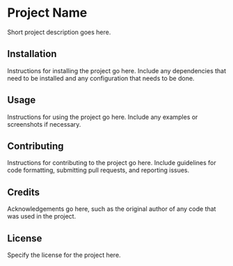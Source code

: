 # Project Name

Short project description goes here.

## Installation

Instructions for installing the project go here. Include any dependencies that need to be installed and any configuration that needs to be done.

## Usage

Instructions for using the project go here. Include any examples or screenshots if necessary.

## Contributing

Instructions for contributing to the project go here. Include guidelines for code formatting, submitting pull requests, and reporting issues.

## Credits

Acknowledgements go here, such as the original author of any code that was used in the project.

## License

Specify the license for the project here.
